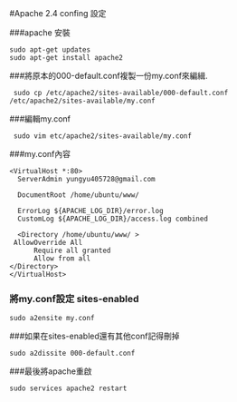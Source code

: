 #Apache 2.4 confing 設定

###apache 安裝 
```
sudo apt-get updates
sudo apt-get install apache2
```

###將原本的000-default.conf複製一份my.conf來編緝.
```
 sudo cp /etc/apache2/sites-available/000-default.conf /etc/apache2/sites-available/my.conf
```   
###編輯my.conf
```
 sudo vim etc/apache2/sites-available/my.conf
```
###my.conf內容
```
<VirtualHost *:80>
  ServerAdmin yungyu405728@gmail.com

  DocumentRoot /home/ubuntu/www/

  ErrorLog ${APACHE_LOG_DIR}/error.log
  CustomLog ${APACHE_LOG_DIR}/access.log combined

  <Directory /home/ubuntu/www/ >
 AllowOverride All
      Require all granted
      Allow from all
</Directory>
</VirtualHost>
```
### 將my.conf設定 sites-enabled
```
sudo a2ensite my.conf
```  
###如果在sites-enabled還有其他conf記得刪掉
```
sudo a2dissite 000-default.conf
```
###最後將apache重啟
```
sudo services apache2 restart
```